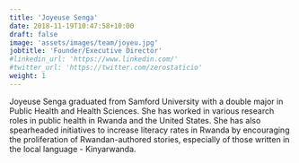 ```yaml
---
title: 'Joyeuse Senga'
date: 2018-11-19T10:47:58+10:00
draft: false
image: 'assets/images/team/joyeu.jpg'
jobtitle: 'Founder/Executive Director'
#linkedin_url: 'https://www.linkedin.com/'
#twitter_url: 'https://twitter.com/zerostaticio'
weight: 1
---
```


Joyeuse Senga graduated from Samford University with a double major in Public Health and Health Sciences. She has worked in various research roles in public health in Rwanda and the United States. She has also spearheaded initiatives to increase literacy rates in Rwanda by encouraging the proliferation of Rwandan-authored stories, especially of those written in the local language - Kinyarwanda. 
